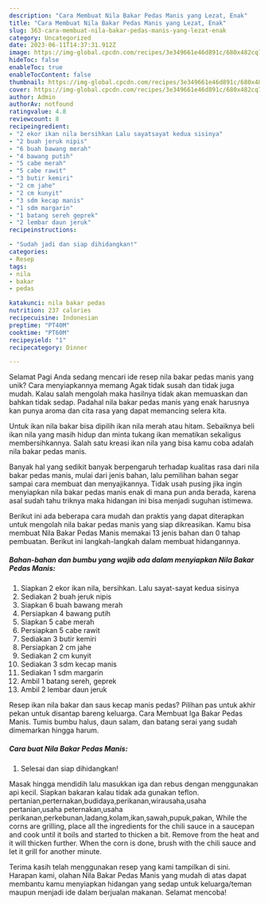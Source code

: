 ```yaml
---
description: "Cara Membuat Nila Bakar Pedas Manis yang Lezat, Enak"
title: "Cara Membuat Nila Bakar Pedas Manis yang Lezat, Enak"
slug: 363-cara-membuat-nila-bakar-pedas-manis-yang-lezat-enak
category: Uncategorized
date: 2023-06-11T14:37:31.912Z
image: https://img-global.cpcdn.com/recipes/3e349661e46d891c/680x482cq70/nila-bakar-pedas-manis-foto-resep-utama.jpg
hideToc: false
enableToc: true
enableTocContent: false
thumbnail: https://img-global.cpcdn.com/recipes/3e349661e46d891c/680x482cq70/nila-bakar-pedas-manis-foto-resep-utama.jpg
cover: https://img-global.cpcdn.com/recipes/3e349661e46d891c/680x482cq70/nila-bakar-pedas-manis-foto-resep-utama.jpg
author: Admin
authorAv: notfound
ratingvalue: 4.8
reviewcount: 8
recipeingredient:
- "2 ekor ikan nila bersihkan Lalu sayatsayat kedua sisinya"
- "2 buah jeruk nipis"
- "6 buah bawang merah"
- "4 bawang putih"
- "5 cabe merah"
- "5 cabe rawit"
- "3 butir kemiri"
- "2 cm jahe"
- "2 cm kunyit"
- "3 sdm kecap manis"
- "1 sdm margarin"
- "1 batang sereh geprek"
- "2 lembar daun jeruk"
recipeinstructions:

- "Sudah jadi dan siap dihidangkan!"
categories:
- Resep
tags:
- nila
- bakar
- pedas

katakunci: nila bakar pedas 
nutrition: 237 calories
recipecuisine: Indonesian
preptime: "PT40M"
cooktime: "PT60M"
recipeyield: "1"
recipecategory: Dinner

---
```



Selamat Pagi Anda sedang mencari ide resep nila bakar pedas manis yang unik? Cara menyiapkannya memang Agak tidak susah dan tidak juga mudah. Kalau salah mengolah maka hasilnya tidak akan memuaskan dan bahkan tidak sedap. Padahal nila bakar pedas manis yang enak harusnya kan punya aroma dan cita rasa yang dapat memancing selera kita.


Untuk ikan nila bakar bisa dipilih ikan nila merah atau hitam. Sebaiknya beli ikan nila yang masih hidup dan minta tukang ikan mematikan sekaligus membersihkannya. Salah satu kreasi ikan nila yang bisa kamu coba adalah nila bakar pedas manis.

Banyak hal yang sedikit banyak berpengaruh terhadap kualitas rasa dari nila bakar pedas manis, mulai dari jenis bahan, lalu pemilihan bahan segar sampai cara membuat dan menyajikannya. Tidak usah pusing jika ingin menyiapkan nila bakar pedas manis enak di mana pun anda berada, karena asal sudah tahu triknya maka hidangan ini bisa menjadi suguhan istimewa.


Berikut ini ada beberapa cara mudah dan praktis yang dapat diterapkan untuk mengolah nila bakar pedas manis yang siap dikreasikan. Kamu bisa membuat Nila Bakar Pedas Manis memakai 13 jenis bahan dan 0 tahap pembuatan. Berikut ini langkah-langkah dalam membuat hidangannya.

<!--inarticleads1-->

##### Bahan-bahan dan bumbu yang wajib ada dalam menyiapkan Nila Bakar Pedas Manis:

1. Siapkan 2 ekor ikan nila, bersihkan. Lalu sayat-sayat kedua sisinya
1. Sediakan 2 buah jeruk nipis
1. Siapkan 6 buah bawang merah
1. Persiapkan 4 bawang putih
1. Siapkan 5 cabe merah
1. Persiapkan 5 cabe rawit
1. Sediakan 3 butir kemiri
1. Persiapkan 2 cm jahe
1. Sediakan 2 cm kunyit
1. Sediakan 3 sdm kecap manis
1. Sediakan 1 sdm margarin
1. Ambil 1 batang sereh, geprek
1. Ambil 2 lembar daun jeruk


Resep ikan nila bakar dan saus kecap manis pedas? Pilihan pas untuk akhir pekan untuk disantap bareng keluarga. Cara Membuat Iga Bakar Pedas Manis. Tumis bumbu halus, daun salam, dan batang serai yang sudah dimemarkan hingga harum. 

<!--inarticleads2-->

##### Cara buat Nila Bakar Pedas Manis:


1. Selesai dan siap dihidangkan!

Masak hingga mendidih lalu masukkan iga dan rebus dengan menggunakan api kecil. Siapkan bakaran kalau tidak ada gunakan teflon. pertanian,perternakan,budidaya,perikanan,wirausaha,usaha pertanian,usaha peternakan,usaha perikanan,perkebunan,ladang,kolam,ikan,sawah,pupuk,pakan, While the corns are grilling, place all the ingredients for the chili sauce in a saucepan and cook until it boils and started to thicken a bit. Remove from the heat and it will thicken further. When the corn is done, brush with the chili sauce and let it grill for another minute. 

Terima kasih telah menggunakan resep yang kami tampilkan di sini. Harapan kami, olahan Nila Bakar Pedas Manis yang mudah di atas dapat membantu kamu menyiapkan hidangan yang sedap untuk keluarga/teman maupun menjadi ide dalam berjualan makanan. Selamat mencoba!
